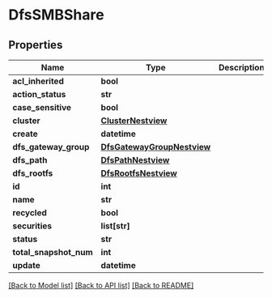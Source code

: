 # DfsSMBShare

## Properties
Name | Type | Description | Notes
------------ | ------------- | ------------- | -------------
**acl_inherited** | **bool** |  | [optional] 
**action_status** | **str** |  | [optional] 
**case_sensitive** | **bool** |  | [optional] 
**cluster** | [**ClusterNestview**](ClusterNestview.md) |  | [optional] 
**create** | **datetime** |  | [optional] 
**dfs_gateway_group** | [**DfsGatewayGroupNestview**](DfsGatewayGroupNestview.md) |  | [optional] 
**dfs_path** | [**DfsPathNestview**](DfsPathNestview.md) |  | [optional] 
**dfs_rootfs** | [**DfsRootfsNestview**](DfsRootfsNestview.md) |  | [optional] 
**id** | **int** |  | [optional] 
**name** | **str** |  | [optional] 
**recycled** | **bool** |  | [optional] 
**securities** | **list[str]** |  | [optional] 
**status** | **str** |  | [optional] 
**total_snapshot_num** | **int** |  | [optional] 
**update** | **datetime** |  | [optional] 

[[Back to Model list]](../README.md#documentation-for-models) [[Back to API list]](../README.md#documentation-for-api-endpoints) [[Back to README]](../README.md)


